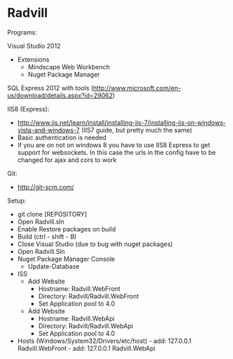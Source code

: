 Radvill
=======

Programs:

Visual Studio 2012
 - Extensions
    - Mindscape Web Workbench
    - Nuget Package Manager
    
SQL Express 2012 with tools (http://www.microsoft.com/en-us/download/details.aspx?id=29062)
 
IIS8 (Express):
 - http://www.iis.net/learn/install/installing-iis-7/installing-iis-on-windows-vista-and-windows-7 (IIS7 guide, but pretty much the same)
 - Basic authentication is needed
 - If you are on not on windows 8 you have to use IIS8 Express to get support for websockets. In this case the urls in the config have to be changed for ajax and cors to work

Git: 
 - http://git-scm.com/



Setup: 
 - git clone [REPOSITORY]
 - Open Radvill.sln
 - Enable Restore packages on build
 - Build (ctrl - shift - B)
 - Close Visual Studio (due to bug with nuget packages)
 - Open Radvill.Sln
 - Nuget Package Manager Console
    - Update-Database
 - ISS
    - Add Website
        - Hostname: Radvill.WebFront
        - Directory: Radvill/Radvill.WebFront
        - Set Application pool to 4.0
    - Add Website
        - Hostname: Radvill.WebApi
        - Directory: Radvill/Radvill.WebApi
        - Set Application pool to 4.0
 - Hosts (Windows/System32/Drivers/etc/host) 
        - add: 127.0.0.1 Radvill.WebFront
        - add: 127.0.0.1 Radvill.WebApi
